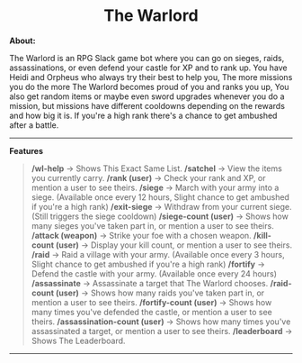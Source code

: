 <h1 align="center"> The Warlord </h1>

**About:**

The Warlord is an RPG Slack game bot where you can go on sieges, raids, assassinations, or even defend your castle for XP and to rank up.
You have Heidi and Orpheus who always try their best to help you, The more missions you do the more The Warlord becomes proud of you and ranks you up,
You also get random items or maybe even sword upgrades whenever you do a mission, but missions have different cooldowns depending on the rewards and how big it is.
If you're a high rank there's a chance to get ambushed after a battle.

***
**Features**

> **/wl-help** → Shows This Exact Same List.
> **/satchel** → View the items you currently carry.
> **/rank (user)** → Check your rank and XP, or mention a user to see theirs.
> **/siege** → March with your army into a siege. (Available once every 12 hours, Slight chance to get ambushed if you're a high rank)
> **/exit-siege** → Withdraw from your current siege. (Still triggers the siege cooldown)
> **/siege-count (user)** → Shows how many sieges you've taken part in, or mention a user to see theirs.
> **/attack (weapon)** → Strike your foe with a chosen weapon.
> **/kill-count (user)** → Display your kill count, or mention a user to see theirs.
> **/raid** → Raid a village with your army. (Available once every 3 hours, Slight chance to get ambushed if you're a high rank)
> **/fortify** → Defend the castle with your army. (Available once every 24 hours)
> **/assassinate** → Assassinate a target that The Warlord chooses.
> **/raid-count (user)** → Shows how many raids you've taken part in, or mention a user to see theirs.
> **/fortify-count (user)** → Shows how many times you've defended the castle, or mention a user to see theirs.
> **/assassination-count (user)** → Shows how many times you've assassinated a target, or mention a user to see theirs.
> **/leaderboard** → Shows The Leaderboard.

***

